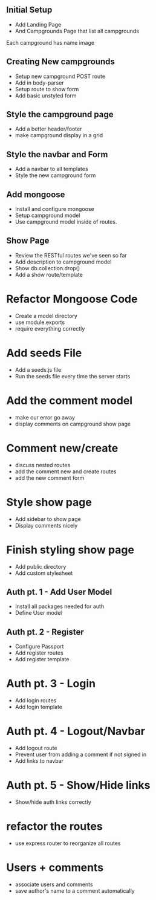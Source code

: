 ## Initial Setup
* Add Landing Page
* And Campgrounds Page that list all campgrounds

Each campground has
	name
	image


## Creating New campgrounds
* Setup new campground POST route
* Add in body-parser
* Setup route to show form
* Add basic unstyled form

## Style the campground page
* Add a better header/footer
* make campground display in a grid

## Style the navbar and Form
* Add a navbar to all templates
* Style the new campground form

## Add mongoose
* Install and configure mongoose
* Setup campground model
* Use campground model inside of routes.

## Show Page
* Review the RESTful routes we've seen so far
* Add description to campground model
* Show db.collection.drop()
* Add a show route/template

# Refactor Mongoose Code
* Create a model directory
* use module.exports
* require everything correctly

# Add seeds File
* Add a seeds.js file
* Run the seeds file every time the server starts

# Add the comment model
* make our error go away
* display comments on campground show page

# Comment new/create
* discuss nested routes
* add the comment new and create routes
* add the new comment form

# Style show page
* Add sidebar to show page
* Display comments nicely

# Finish styling show page
* Add public directory
* Add custom stylesheet

## Auth pt. 1 - Add User Model
* Install all packages needed for auth
* Define User model

## Auth pt. 2 - Register
* Configure Passport
* Add register routes
* Add register template

# Auth pt. 3 - Login
* Add login routes
* Add login template

# Auth pt. 4 - Logout/Navbar
* Add logout route
* Prevent user from adding a comment if not signed in
* Add links to navbar

# Auth pt. 5 - Show/Hide links
* Show/hide auth links correctly

# refactor the routes
* use express router to reorganize all routes

# Users + comments
* associate users and comments
* save author's name to a comment automatically

